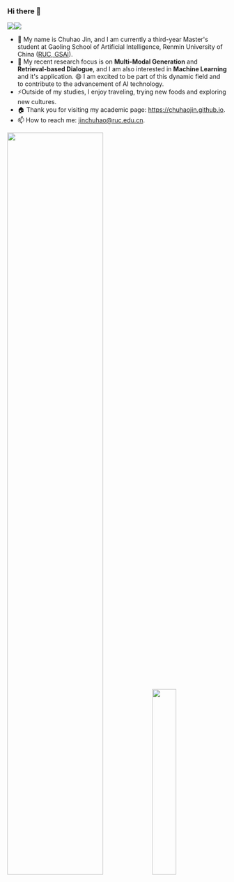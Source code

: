 ### Hi there 👋

<!--
**chuhaojin/chuhaojin** is a ✨ _special_ ✨ repository because its `README.md` (this file) appears on your GitHub profile.

Here are some ideas to get you started:

- 🔭 I’m currently working on ...
- 🌱 I’m currently learning ...
- 👯 I’m looking to collaborate on ...
- 🤔 I’m looking for help with ...
- 💬 Ask me about ...
- 📫 How to reach me: ...
- 😄 Pronouns: ...
- ⚡ Fun fact: ...
-->


![](https://img.shields.io/badge/dynamic/json?color=success&label=GitHub&query=%24.data.totalSubs&suffix=%20followers&url=https%3A%2F%2Fapi.spencerwoo.com%2Fsubstats%2F%3Fsource%3Dgithub%26queryKey%3Dchuhaojin)![](https://visitor-badge.glitch.me/badge?page_id=chuhaojin)

- 🌱 My name is Chuhao Jin, and I am currently a third-year Master's student at Gaoling School of Artificial Intelligence, Renmin University of China ([RUC, GSAI](http://ai.ruc.edu.cn/)). 
- 🔭 My recent research focus is on **Multi-Modal Generation** and **Retrieval-based Dialogue**, and I am also interested in **Machine Learning** and it's application. 😄 I am excited to be part of this dynamic field and to contribute to the advancement of AI technology.
- ⚡Outside of my studies, I enjoy traveling, trying new foods and exploring new cultures. 
- 🏠 Thank you for visiting my academic page: https://chuhaojin.github.io.
- 📫 How to reach me: jinchuhao@ruc.edu.cn.

<img src="https://github-readme-stats.vercel.app/api?username=chuhaojin&count_private=true&show_icons=true" width="66%"><img src="https://github-readme-stats.vercel.app/api/top-langs/?username=chuhaojin&exclude_repo=PL0_Compiler&langs_count=4" width="33%">








